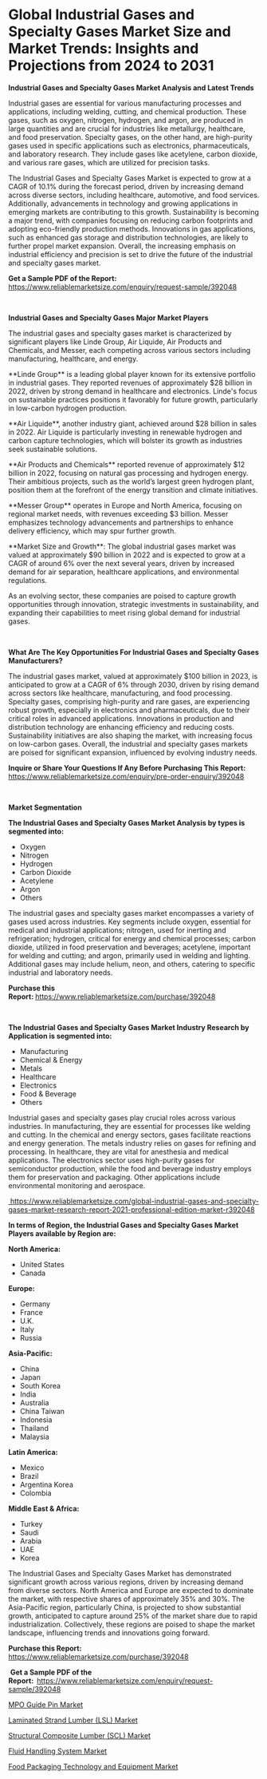 <p><h1>Global Industrial Gases and Specialty Gases Market Size and Market Trends: Insights and Projections from 2024 to 2031</h1></p><p><strong>Industrial Gases and Specialty Gases Market Analysis and Latest Trends</strong></p>
<p><p>Industrial gases are essential for various manufacturing processes and applications, including welding, cutting, and chemical production. These gases, such as oxygen, nitrogen, hydrogen, and argon, are produced in large quantities and are crucial for industries like metallurgy, healthcare, and food preservation. Specialty gases, on the other hand, are high-purity gases used in specific applications such as electronics, pharmaceuticals, and laboratory research. They include gases like acetylene, carbon dioxide, and various rare gases, which are utilized for precision tasks.</p><p>The Industrial Gases and Specialty Gases Market is expected to grow at a CAGR of 10.1% during the forecast period, driven by increasing demand across diverse sectors, including healthcare, automotive, and food services. Additionally, advancements in technology and growing applications in emerging markets are contributing to this growth. Sustainability is becoming a major trend, with companies focusing on reducing carbon footprints and adopting eco-friendly production methods. Innovations in gas applications, such as enhanced gas storage and distribution technologies, are likely to further propel market expansion. Overall, the increasing emphasis on industrial efficiency and precision is set to drive the future of the industrial and specialty gases market.</p></p>
<p><strong>Get a Sample PDF of the Report:&nbsp;</strong> <a href="https://www.reliablemarketsize.com/enquiry/request-sample/392048?utm_campaign=1133&utm_medium=2&utm_source=Github&utm_content=ia&utm_term=26102024&utm_id=industrial-gases-and-specialty-gases">https://www.reliablemarketsize.com/enquiry/request-sample/392048</a></p>
<p>&nbsp;</p>
<p><strong>Industrial Gases and Specialty Gases Major Market Players</strong></p>
<p><p>The industrial gases and specialty gases market is characterized by significant players like Linde Group, Air Liquide, Air Products and Chemicals, and Messer, each competing across various sectors including manufacturing, healthcare, and energy. </p><p>**Linde Group** is a leading global player known for its extensive portfolio in industrial gases. They reported revenues of approximately $28 billion in 2022, driven by strong demand in healthcare and electronics. Linde's focus on sustainable practices positions it favorably for future growth, particularly in low-carbon hydrogen production.</p><p>**Air Liquide**, another industry giant, achieved around $28 billion in sales in 2022. Air Liquide is particularly investing in renewable hydrogen and carbon capture technologies, which will bolster its growth as industries seek sustainable solutions.</p><p>**Air Products and Chemicals** reported revenue of approximately $12 billion in 2022, focusing on natural gas processing and hydrogen energy. Their ambitious projects, such as the world’s largest green hydrogen plant, position them at the forefront of the energy transition and climate initiatives.</p><p>**Messer Group** operates in Europe and North America, focusing on regional market needs, with revenues exceeding $3 billion. Messer emphasizes technology advancements and partnerships to enhance delivery efficiency, which may spur further growth.</p><p>**Market Size and Growth**: The global industrial gases market was valued at approximately $90 billion in 2022 and is expected to grow at a CAGR of around 6% over the next several years, driven by increased demand for air separation, healthcare applications, and environmental regulations.</p><p>As an evolving sector, these companies are poised to capture growth opportunities through innovation, strategic investments in sustainability, and expanding their capabilities to meet rising global demand for industrial gases.</p></p>
<p>&nbsp;</p>
<p><strong>What Are The Key Opportunities For Industrial Gases and Specialty Gases Manufacturers?</strong></p>
<p><p>The industrial gases market, valued at approximately $100 billion in 2023, is anticipated to grow at a CAGR of 6% through 2030, driven by rising demand across sectors like healthcare, manufacturing, and food processing. Specialty gases, comprising high-purity and rare gases, are experiencing robust growth, especially in electronics and pharmaceuticals, due to their critical roles in advanced applications. Innovations in production and distribution technology are enhancing efficiency and reducing costs. Sustainability initiatives are also shaping the market, with increasing focus on low-carbon gases. Overall, the industrial and specialty gases markets are poised for significant expansion, influenced by evolving industry needs.</p></p>
<p><strong>Inquire or Share Your Questions If Any Before Purchasing This Report:</strong> <a href="https://www.reliablemarketsize.com/enquiry/pre-order-enquiry/392048?utm_campaign=1133&utm_medium=2&utm_source=Github&utm_content=ia&utm_term=26102024&utm_id=industrial-gases-and-specialty-gases">https://www.reliablemarketsize.com/enquiry/pre-order-enquiry/392048</a></p>
<p>&nbsp;</p>
<p><strong>Market Segmentation</strong></p>
<p><strong>The Industrial Gases and Specialty Gases Market Analysis by types is segmented into:</strong></p>
<p><ul><li>Oxygen</li><li>Nitrogen</li><li>Hydrogen</li><li>Carbon Dioxide</li><li>Acetylene</li><li>Argon</li><li>Others</li></ul></p>
<p><p>The industrial gases and specialty gases market encompasses a variety of gases used across industries. Key segments include oxygen, essential for medical and industrial applications; nitrogen, used for inerting and refrigeration; hydrogen, critical for energy and chemical processes; carbon dioxide, utilized in food preservation and beverages; acetylene, important for welding and cutting; and argon, primarily used in welding and lighting. Additional gases may include helium, neon, and others, catering to specific industrial and laboratory needs.</p></p>
<p><strong>Purchase this Report:&nbsp;</strong><a href="https://www.reliablemarketsize.com/purchase/392048?utm_campaign=1133&utm_medium=2&utm_source=Github&utm_content=ia&utm_term=26102024&utm_id=industrial-gases-and-specialty-gases">https://www.reliablemarketsize.com/purchase/392048</a></p>
<p>&nbsp;</p>
<p><strong>The Industrial Gases and Specialty Gases Market Industry Research by Application is segmented into:</strong></p>
<p><ul><li>Manufacturing</li><li>Chemical & Energy</li><li>Metals</li><li>Healthcare</li><li>Electronics</li><li>Food & Beverage</li><li>Others</li></ul></p>
<p><p>Industrial gases and specialty gases play crucial roles across various industries. In manufacturing, they are essential for processes like welding and cutting. In the chemical and energy sectors, gases facilitate reactions and energy generation. The metals industry relies on gases for refining and processing. In healthcare, they are vital for anesthesia and medical applications. The electronics sector uses high-purity gases for semiconductor production, while the food and beverage industry employs them for preservation and packaging. Other applications include environmental monitoring and aerospace.</p></p>
<p><a href="https://www.reliablemarketsize.com/global-industrial-gases-and-specialty-gases-market-research-report-2021-professional-edition-market-r392048?utm_campaign=1133&utm_medium=2&utm_source=Github&utm_content=ia&utm_term=26102024&utm_id=industrial-gases-and-specialty-gases">&nbsp;https://www.reliablemarketsize.com/global-industrial-gases-and-specialty-gases-market-research-report-2021-professional-edition-market-r392048</a></p>
<p><strong>In terms of Region, the Industrial Gases and Specialty Gases Market Players available by Region are:</strong></p>
<p>
    <p> <strong> North America: </strong>
        <ul>
            <li>United States</li>
            <li>Canada</li>
        </ul>
        </p> 
    <p> <strong> Europe: </strong>
        <ul>
            <li>Germany</li>
            <li>France</li>
            <li>U.K.</li>
            <li>Italy</li>
            <li>Russia</li>
        </ul>
        </p> 
    <p> <strong> Asia-Pacific: </strong>
        <ul>
            <li>China</li>
            <li>Japan</li>
            <li>South Korea</li>
            <li>India</li>
            <li>Australia</li>
            <li>China Taiwan</li>
            <li>Indonesia</li>
            <li>Thailand</li>
            <li>Malaysia</li>
        </ul>
        </p> 
    <p> <strong> Latin America: </strong>
        <ul>
            <li>Mexico</li>
            <li>Brazil</li>
            <li>Argentina Korea</li>
            <li>Colombia</li>
        </ul>
        </p> 
    <p> <strong> Middle East & Africa: </strong>
        <ul>
            <li>Turkey</li>
            <li>Saudi</li>
            <li>Arabia</li>
            <li>UAE</li>
            <li>Korea</li>
        </ul>
    </p>
    </p>
<p><p>The Industrial Gases and Specialty Gases Market has demonstrated significant growth across various regions, driven by increasing demand from diverse sectors. North America and Europe are expected to dominate the market, with respective shares of approximately 35% and 30%. The Asia-Pacific region, particularly China, is projected to show substantial growth, anticipated to capture around 25% of the market share due to rapid industrialization. Collectively, these regions are poised to shape the market landscape, influencing trends and innovations going forward.</p></p>
<p><strong>Purchase this Report: </strong><a href="https://www.reliablemarketsize.com/purchase/392048?utm_campaign=1133&utm_medium=2&utm_source=Github&utm_content=ia&utm_term=26102024&utm_id=industrial-gases-and-specialty-gases">https://www.reliablemarketsize.com/purchase/392048</a></p>
<p>&nbsp;<strong>Get a Sample PDF of the Report:&nbsp;&nbsp;</strong><a href="https://www.reliablemarketsize.com/enquiry/request-sample/392048?utm_campaign=1133&utm_medium=2&utm_source=Github&utm_content=ia&utm_term=26102024&utm_id=industrial-gases-and-specialty-gases">https://www.reliablemarketsize.com/enquiry/request-sample/392048</a></p>
<p><strong></strong></p>
<p><p><a href="https://www.linkedin.com/pulse/global-mpo-guide-pin-market-landscape-future-trends-strategic-4uqqf?utm_campaign=1133&utm_medium=2&utm_source=Github&utm_content=ia&utm_term=26102024&utm_id=industrial-gases-and-specialty-gases">MPO Guide Pin Market</a></p><p><a href="https://github.com/rosalee3esue/Market-Research-Report-List-1/blob/main/laminated-strand-lumber-lsl-market.md?utm_campaign=1133&utm_medium=2&utm_source=Github&utm_content=ia&utm_term=26102024&utm_id=industrial-gases-and-specialty-gases">Laminated Strand Lumber (LSL) Market</a></p><p><a href="https://github.com/lakeishabuahb/Market-Research-Report-List-1/blob/main/structural-composite-lumber-scl-market.md?utm_campaign=1133&utm_medium=2&utm_source=Github&utm_content=ia&utm_term=26102024&utm_id=industrial-gases-and-specialty-gases">Structural Composite Lumber (SCL) Market</a></p><p><a href="https://issuu.com/reportprime-2/docs/fluid-handling-system-market-size-2_fab0a713c02f95?utm_campaign=1133&utm_medium=2&utm_source=Github&utm_content=ia&utm_term=26102024&utm_id=industrial-gases-and-specialty-gases">Fluid Handling System Market</a></p><p><a href="https://issuu.com/reportprime-2/docs/food-packaging-technology-and-equip_a2c9fe285a2fbd?utm_campaign=1133&utm_medium=2&utm_source=Github&utm_content=ia&utm_term=26102024&utm_id=industrial-gases-and-specialty-gases">Food Packaging Technology and Equipment Market</a></p></p>
